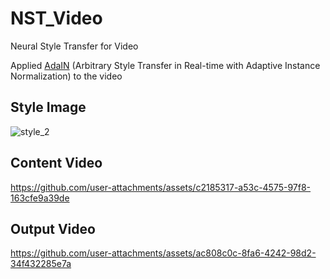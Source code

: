 # NST_Video
Neural Style Transfer for Video

Applied [AdaIN](https://arxiv.org/abs/1703.06868) (Arbitrary Style Transfer in Real-time with Adaptive Instance Normalization) to the video


## Style Image
![style_2](https://github.com/user-attachments/assets/9a9e8259-cc2b-4cf2-bda5-0724a34f72f3)

## Content Video


https://github.com/user-attachments/assets/c2185317-a53c-4575-97f8-163cfe9a39de



## Output Video


https://github.com/user-attachments/assets/ac808c0c-8fa6-4242-98d2-34f432285e7a




